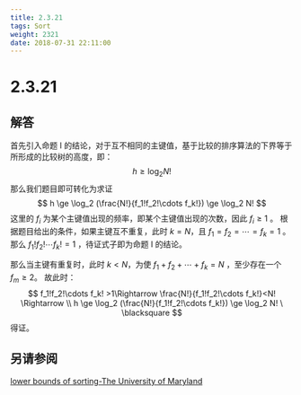 ```yaml
---
title: 2.3.21
tags: Sort
weight: 2321
date: 2018-07-31 22:11:00
---
```


# 2.3.21


## 解答

首先引入命题 I 的结论，对于互不相同的主键值，基于比较的排序算法的下界等于所形成的比较树的高度，即：
$$
h \ge \log_2{N!}
$$
那么我们题目即可转化为求证
$$
h \ge \log_2 (\frac{N!}{f_1!f_2!\cdots f_k!}) \ge \log_2 N!
$$
这里的 $f_i$ 为某个主键值出现的频率，即某个主键值出现的次数，因此 $f_i\ge 1$ 。
根据题目给出的条件，如果主键互不重复，此时 $k=N$，且 $f_1=f_2=\cdots=f_k=1$ 。
那么 $f_1!f_2!\cdots f_k!=1$ ，待证式子即为命题 I 的结论。

那么当主键有重复时，此时 $k < N$，为使 $f_1+f_2+ \cdots + f_k=N$ ，至少存在一个 $f_m \ge 2$。
故此时：
$$
f_1!f_2!\cdots f_k! >1\Rightarrow \frac{N!}{f_1!f_2!\cdots f_k!}<N! \Rightarrow \\
h \ge \log_2 (\frac{N!}{f_1!f_2!\cdots f_k!}) \ge \log_2 N! \ \blacksquare
$$
得证。

## 另请参阅

[lower bounds of sorting-The University of Maryland](http://www.cs.umd.edu/~meesh/351/mount/lectures/lect16-lower-bnds-sorting.pdf)
